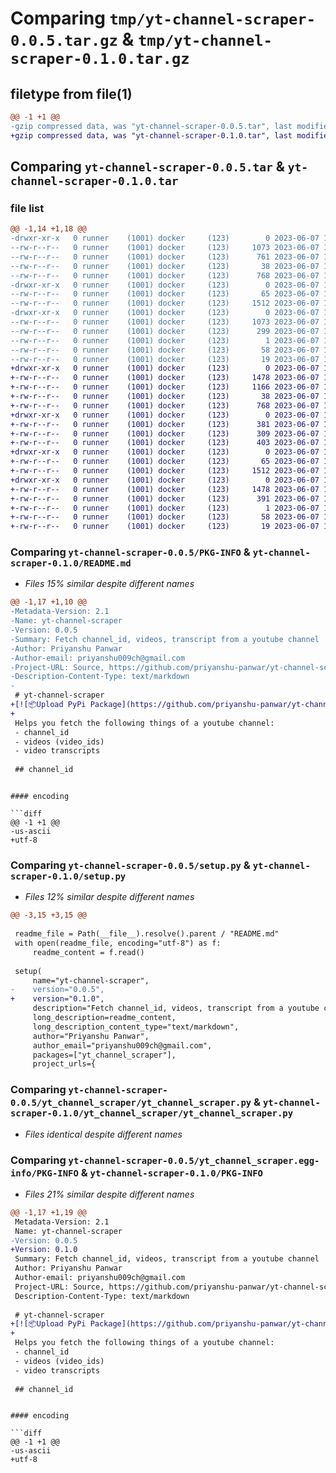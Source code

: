# Comparing `tmp/yt-channel-scraper-0.0.5.tar.gz` & `tmp/yt-channel-scraper-0.1.0.tar.gz`

## filetype from file(1)

```diff
@@ -1 +1 @@
-gzip compressed data, was "yt-channel-scraper-0.0.5.tar", last modified: Wed Jun  7 19:13:23 2023, max compression
+gzip compressed data, was "yt-channel-scraper-0.1.0.tar", last modified: Wed Jun  7 19:52:00 2023, max compression
```

## Comparing `yt-channel-scraper-0.0.5.tar` & `yt-channel-scraper-0.1.0.tar`

### file list

```diff
@@ -1,14 +1,18 @@
-drwxr-xr-x   0 runner    (1001) docker     (123)        0 2023-06-07 19:13:23.725865 yt-channel-scraper-0.0.5/
--rw-r--r--   0 runner    (1001) docker     (123)     1073 2023-06-07 19:13:23.725865 yt-channel-scraper-0.0.5/PKG-INFO
--rw-r--r--   0 runner    (1001) docker     (123)      761 2023-06-07 19:13:05.000000 yt-channel-scraper-0.0.5/README.md
--rw-r--r--   0 runner    (1001) docker     (123)       38 2023-06-07 19:13:23.725865 yt-channel-scraper-0.0.5/setup.cfg
--rw-r--r--   0 runner    (1001) docker     (123)      768 2023-06-07 19:13:05.000000 yt-channel-scraper-0.0.5/setup.py
-drwxr-xr-x   0 runner    (1001) docker     (123)        0 2023-06-07 19:13:23.721865 yt-channel-scraper-0.0.5/yt_channel_scraper/
--rw-r--r--   0 runner    (1001) docker     (123)       65 2023-06-07 19:13:05.000000 yt-channel-scraper-0.0.5/yt_channel_scraper/__init__.py
--rw-r--r--   0 runner    (1001) docker     (123)     1512 2023-06-07 19:13:05.000000 yt-channel-scraper-0.0.5/yt_channel_scraper/yt_channel_scraper.py
-drwxr-xr-x   0 runner    (1001) docker     (123)        0 2023-06-07 19:13:23.725865 yt-channel-scraper-0.0.5/yt_channel_scraper.egg-info/
--rw-r--r--   0 runner    (1001) docker     (123)     1073 2023-06-07 19:13:23.000000 yt-channel-scraper-0.0.5/yt_channel_scraper.egg-info/PKG-INFO
--rw-r--r--   0 runner    (1001) docker     (123)      299 2023-06-07 19:13:23.000000 yt-channel-scraper-0.0.5/yt_channel_scraper.egg-info/SOURCES.txt
--rw-r--r--   0 runner    (1001) docker     (123)        1 2023-06-07 19:13:23.000000 yt-channel-scraper-0.0.5/yt_channel_scraper.egg-info/dependency_links.txt
--rw-r--r--   0 runner    (1001) docker     (123)       58 2023-06-07 19:13:23.000000 yt-channel-scraper-0.0.5/yt_channel_scraper.egg-info/requires.txt
--rw-r--r--   0 runner    (1001) docker     (123)       19 2023-06-07 19:13:23.000000 yt-channel-scraper-0.0.5/yt_channel_scraper.egg-info/top_level.txt
+drwxr-xr-x   0 runner    (1001) docker     (123)        0 2023-06-07 19:52:00.258614 yt-channel-scraper-0.1.0/
+-rw-r--r--   0 runner    (1001) docker     (123)     1478 2023-06-07 19:52:00.258614 yt-channel-scraper-0.1.0/PKG-INFO
+-rw-r--r--   0 runner    (1001) docker     (123)     1166 2023-06-07 19:51:44.000000 yt-channel-scraper-0.1.0/README.md
+-rw-r--r--   0 runner    (1001) docker     (123)       38 2023-06-07 19:52:00.258614 yt-channel-scraper-0.1.0/setup.cfg
+-rw-r--r--   0 runner    (1001) docker     (123)      768 2023-06-07 19:51:44.000000 yt-channel-scraper-0.1.0/setup.py
+drwxr-xr-x   0 runner    (1001) docker     (123)        0 2023-06-07 19:52:00.258614 yt-channel-scraper-0.1.0/tests/
+-rw-r--r--   0 runner    (1001) docker     (123)      381 2023-06-07 19:51:44.000000 yt-channel-scraper-0.1.0/tests/test_get_channel_id.py
+-rw-r--r--   0 runner    (1001) docker     (123)      309 2023-06-07 19:51:44.000000 yt-channel-scraper-0.1.0/tests/test_get_video_ids.py
+-rw-r--r--   0 runner    (1001) docker     (123)      403 2023-06-07 19:51:44.000000 yt-channel-scraper-0.1.0/tests/test_get_video_transcript.py
+drwxr-xr-x   0 runner    (1001) docker     (123)        0 2023-06-07 19:52:00.258614 yt-channel-scraper-0.1.0/yt_channel_scraper/
+-rw-r--r--   0 runner    (1001) docker     (123)       65 2023-06-07 19:51:44.000000 yt-channel-scraper-0.1.0/yt_channel_scraper/__init__.py
+-rw-r--r--   0 runner    (1001) docker     (123)     1512 2023-06-07 19:51:44.000000 yt-channel-scraper-0.1.0/yt_channel_scraper/yt_channel_scraper.py
+drwxr-xr-x   0 runner    (1001) docker     (123)        0 2023-06-07 19:52:00.258614 yt-channel-scraper-0.1.0/yt_channel_scraper.egg-info/
+-rw-r--r--   0 runner    (1001) docker     (123)     1478 2023-06-07 19:52:00.000000 yt-channel-scraper-0.1.0/yt_channel_scraper.egg-info/PKG-INFO
+-rw-r--r--   0 runner    (1001) docker     (123)      391 2023-06-07 19:52:00.000000 yt-channel-scraper-0.1.0/yt_channel_scraper.egg-info/SOURCES.txt
+-rw-r--r--   0 runner    (1001) docker     (123)        1 2023-06-07 19:52:00.000000 yt-channel-scraper-0.1.0/yt_channel_scraper.egg-info/dependency_links.txt
+-rw-r--r--   0 runner    (1001) docker     (123)       58 2023-06-07 19:52:00.000000 yt-channel-scraper-0.1.0/yt_channel_scraper.egg-info/requires.txt
+-rw-r--r--   0 runner    (1001) docker     (123)       19 2023-06-07 19:52:00.000000 yt-channel-scraper-0.1.0/yt_channel_scraper.egg-info/top_level.txt
```

### Comparing `yt-channel-scraper-0.0.5/PKG-INFO` & `yt-channel-scraper-0.1.0/README.md`

 * *Files 15% similar despite different names*

```diff
@@ -1,17 +1,10 @@
-Metadata-Version: 2.1
-Name: yt-channel-scraper
-Version: 0.0.5
-Summary: Fetch channel_id, videos, transcript from a youtube channel
-Author: Priyanshu Panwar
-Author-email: priyanshu009ch@gmail.com
-Project-URL: Source, https://github.com/priyanshu-panwar/yt-channel-scraper
-Description-Content-Type: text/markdown
-
 # yt-channel-scraper
+[![📦️Upload PyPi Package](https://github.com/priyanshu-panwar/yt-channel-scraper/actions/workflows/publish.yml/badge.svg)](https://github.com/priyanshu-panwar/yt-channel-scraper/actions/workflows/publish.yml) [![🧪Test](https://github.com/priyanshu-panwar/yt-channel-scraper/actions/workflows/test.yml/badge.svg)](https://github.com/priyanshu-panwar/yt-channel-scraper/actions/workflows/test.yml)
+
 Helps you fetch the following things of a youtube channel:
 - channel_id
 - videos (video_ids)
 - video transcripts
 
 ## channel_id
 ```
```

#### encoding

```diff
@@ -1 +1 @@
-us-ascii
+utf-8
```

### Comparing `yt-channel-scraper-0.0.5/setup.py` & `yt-channel-scraper-0.1.0/setup.py`

 * *Files 12% similar despite different names*

```diff
@@ -3,15 +3,15 @@
 
 readme_file = Path(__file__).resolve().parent / "README.md"
 with open(readme_file, encoding="utf-8") as f:
     readme_content = f.read()
 
 setup(
     name="yt-channel-scraper",
-    version="0.0.5",
+    version="0.1.0",
     description="Fetch channel_id, videos, transcript from a youtube channel",
     long_description=readme_content,
     long_description_content_type="text/markdown",
     author="Priyanshu Panwar",
     author_email="priyanshu009ch@gmail.com",
     packages=["yt_channel_scraper"],
     project_urls={
```

### Comparing `yt-channel-scraper-0.0.5/yt_channel_scraper/yt_channel_scraper.py` & `yt-channel-scraper-0.1.0/yt_channel_scraper/yt_channel_scraper.py`

 * *Files identical despite different names*

### Comparing `yt-channel-scraper-0.0.5/yt_channel_scraper.egg-info/PKG-INFO` & `yt-channel-scraper-0.1.0/PKG-INFO`

 * *Files 21% similar despite different names*

```diff
@@ -1,17 +1,19 @@
 Metadata-Version: 2.1
 Name: yt-channel-scraper
-Version: 0.0.5
+Version: 0.1.0
 Summary: Fetch channel_id, videos, transcript from a youtube channel
 Author: Priyanshu Panwar
 Author-email: priyanshu009ch@gmail.com
 Project-URL: Source, https://github.com/priyanshu-panwar/yt-channel-scraper
 Description-Content-Type: text/markdown
 
 # yt-channel-scraper
+[![📦️Upload PyPi Package](https://github.com/priyanshu-panwar/yt-channel-scraper/actions/workflows/publish.yml/badge.svg)](https://github.com/priyanshu-panwar/yt-channel-scraper/actions/workflows/publish.yml) [![🧪Test](https://github.com/priyanshu-panwar/yt-channel-scraper/actions/workflows/test.yml/badge.svg)](https://github.com/priyanshu-panwar/yt-channel-scraper/actions/workflows/test.yml)
+
 Helps you fetch the following things of a youtube channel:
 - channel_id
 - videos (video_ids)
 - video transcripts
 
 ## channel_id
 ```
```

#### encoding

```diff
@@ -1 +1 @@
-us-ascii
+utf-8
```

